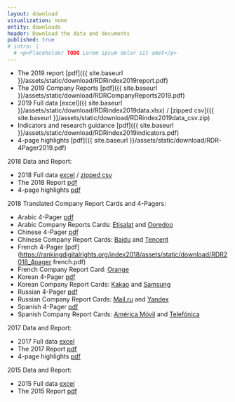 ```yaml
---
layout: download
visualization: none
entity: downloads
header: Download the data and documents
published: true
# intro: |
  # <p>Placeholder TODO Lorem ipsum dolor sit amet</p>
---
```


<!-- TODO: final 2019 files -->

  - The 2019 report [pdf]({{ site.baseurl }}/assets/static/download/RDRindex2019report.pdf)
 - The 2019 Company Reports [pdf]({{ site.baseurl }}/assets/static/download/RDRCompanyReports2019.pdf)
 - 2019 Full data [excel]({{ site.baseurl }}/assets/static/download/RDRindex2019data.xlsx) / [zipped csv]({{ site.baseurl }}/assets/static/download/RDRindex2019data_csv.zip)
 - Indicators and research guidance [pdf]({{ site.baseurl }}/assets/static/download/RDRindex2019indicators.pdf)
 - 4-page highlights [pdf]({{ site.baseurl }}/assets/static/download/RDR-4Pager2019.pdf)


2018 Data and Report:

 - 2018 Full data [excel](https://rankingdigitalrights.org/index2018/assets/static/download/RDRindex2018data.xlsx) / [zipped csv](https://rankingdigitalrights.org/index2018/assets/static/download/RDRindex2018data_csv.zip)
 - The 2018 Report [pdf](https://rankingdigitalrights.org/index2018/assets/static/download/RDRindex2018report.pdf)
 - 4-page highlights [pdf](https://rankingdigitalrights.org/index2018/assets/static/download/RDR-4pager2018.pdf)

2018 Translated Company Report Cards and 4-Pagers:

 - Arabic 4-Pager [pdf](https://rankingdigitalrights.org/index2018/assets/static/download/RDR2018_4pager_arabic.pdf)
 - Arabic Company Reports Cards: [Etisalat](https://rankingdigitalrights.org/index2018/assets/static/download/etisalat_arabic.pdf) and [Ooredoo](https://rankingdigitalrights.org/index2018/assets/static/download/ooredoo_arabic.pdf)
 - Chinese 4-Pager [pdf](https://rankingdigitalrights.org/index2018/assets/static/download/RDR2018_4pager_chinese.pdf)
 - Chinese Company Report Cards: [Baidu](https://rankingdigitalrights.org/index2018/assets/static/download/baidu_chinese.pdf) and [Tencent](https://rankingdigitalrights.org/index2018/assets/static/download/tencent_chinese.pdf)
 - French 4-Pager [pdf](https://rankingdigitalrights.org/index2018/assets/static/download/RDR2018_4pager french.pdf)
 - French Company Report Card: [Orange](https://rankingdigitalrights.org/index2018/assets/static/download/orange_french.pdf)
 - Korean 4-Pager  [pdf](https://rankingdigitalrights.org/index2018/assets/static/download/RDR2018_4pager_korean.pdf)
 - Korean Company Report Cards: [Kakao](https://rankingdigitalrights.org/index2018/assets/static/download/kakao_korean.pdf) and [Samsung](https://rankingdigitalrights.org/index2018/assets/static/download/samsung_korean.pdf)
 - Russian 4-Pager [pdf](https://rankingdigitalrights.org/index2018/assets/static/download/RDR2018_4pager_russian.pdf)
 - Russian Company Report Cards: [Mail.ru](https://rankingdigitalrights.org/index2018/assets/static/download/mail_ru_russian.pdf) and [Yandex](https://rankingdigitalrights.org/index2018/assets/static/download/yandex_russian.pdf)
 - Spanish 4-Pager [pdf](https://rankingdigitalrights.org/index2018/assets/static/download/RDR2018_4pager_spanish.pdf)
 - Spanish Company Report Cards: [América Móvil](https://rankingdigitalrights.org/index2018/assets/static/download/america_movil_spanish.pdf) and [Telefónica](https://rankingdigitalrights.org/index2018/assets/static/download/telefonica_spanish.pdf)

2017 Data and Report:

 - 2017 Full data [excel](https://rankingdigitalrights.org/index2018/assets/static/download/RDRindex2017data.xlsx)
 - The 2017 Report [pdf](https://rankingdigitalrights.org/index2018/assets/static/download/RDRindex2017report.pdf)
 - 4-page highlights [pdf](https://rankingdigitalrights.org/index2018/assets/static/download/RDR-4pager.pdf)

2015 Data and Report:

 - 2015 Full data [excel](https://rankingdigitalrights.org/index2018/assets/static/download/RDRindex2015data.xlsx)
 - The 2015 Report [pdf](https://rankingdigitalrights.org/index2018/assets/static/download/RDRindex2015report.pdf)
